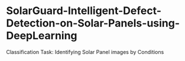 # SolarGuard-Intelligent-Defect-Detection-on-Solar-Panels-using-DeepLearning
Classification Task: Identifying Solar Panel images by Conditions
